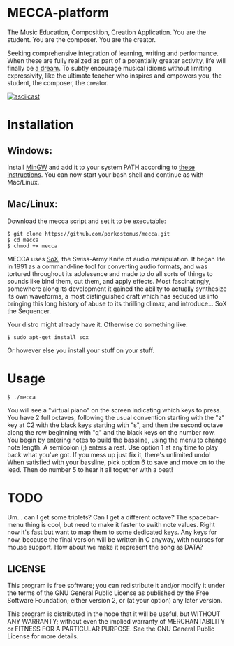 # MECCA-platform

The Music Education, Composition, Creation Application.
You are the student.
You are the composer.
You are the creator.

Seeking comprehensive integration of learning, writing and performance. When these are fully realized as part of a potentially greater activity, life will finally be [a dream](https://www.youtube.com/watch?v=0TgrorCZg80). To subtly encourage musical idioms without limiting expressivity, like the ultimate teacher who inspires and empowers you, the student, the composer, the creator.

[![asciicast](https://asciinema.org/a/177652.png)](https://asciinema.org/a/177652)

# Installation

## Windows:

Install [MinGW](http://www.mingw.org/) and add it to your system PATH according to [these instructions](http://www.computerhope.com/issues/ch000549.htm). You can now start your bash shell and continue as with Mac/Linux.

## Mac/Linux:

Download the mecca script and set it to be executable:

    $ git clone https://github.com/porkostomus/mecca.git
    $ cd mecca
    $ chmod +x mecca
    
MECCA uses [SoX](http://sox.sourceforge.net/), the Swiss-Army Knife of audio manipulation. It began life in 1991 as a command-line tool for converting audio formats, and was tortured throughout its adolesence and made to do all sorts of things to sounds like bind them, cut them, and apply effects. Most fascinatingly, somewhere along its development it gained the ability to actually synthesize its own waveforms, a most distinguished craft which has seduced us into bringing this long history of abuse to its thrilling climax, and introduce... SoX the Sequencer.

Your distro might already have it. Otherwise do something like:

    $ sudo apt-get install sox

Or however else you install your stuff on your stuff.

# Usage
    
    $ ./mecca
    
You will see a "virtual piano" on the screen indicating which keys to press.
You have 2 full octaves, following the usual convention starting with the "z" key at C2 with the black keys starting with "s", and then the second octave along the row beginning with "q" and the black keys on the number row.
You begin by entering notes to build the bassline, using the menu to change note length.
A semicolon (;) enters a rest. Use option 1 at any time to play back what you've got.
If you mess up just fix it, there's unlimited undo!
When satisfied with your bassline, pick option 6 to save and move on to the lead.
Then do number 5 to hear it all together with a beat!

# TODO

Um... can I get some triplets?
Can I get a different octave?
The spacebar-menu thing is cool, but need to make it faster to swith note values.
Right now it's fast but want to map them to some dedicated keys.
Any keys for now, because the final version will be written in C anyway, with ncurses for mouse support.
How about we make it represent the song as DATA?


## LICENSE

This program is free software; you can redistribute it and/or modify it under the terms of the GNU General Public License as published by the Free Software Foundation; either version 2, or (at your option) any later version.

This program is distributed in the hope that it will be useful, but WITHOUT ANY WARRANTY; without even the implied warranty of MERCHANTABILITY or FITNESS FOR A PARTICULAR PURPOSE. See the GNU General Public License for more details.
